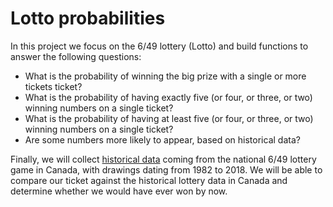 # Lotto probabilities
In this project we focus on the 6/49 lottery (Lotto) and build functions to answer the following questions:

* What is the probability of winning the big prize with a single or more tickets ticket?
* What is the probability of having exactly five (or four, or three, or two) winning numbers on a single ticket?
* What is the probability of having at least five (or four, or three, or two) winning numbers on a single ticket?
* Are some numbers more likely to appear, based on historical data?

Finally, we will collect [historical data](https://www.kaggle.com/datascienceai/lottery-dataset) coming from the national 6/49 lottery game in Canada, with drawings dating from 1982 to 2018. We will be able to compare our ticket against the historical lottery data in Canada and determine whether we would have ever won by now.

